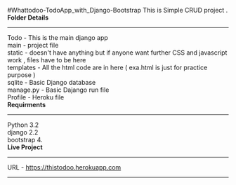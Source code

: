 #Whattodoo-TodoApp_with_Django-Bootstrap
This is Simple CRUD project .
<br>
   <b>Folder Details</b>
  <hr>
Todo - This is the main django app<br>
main - project file<br>
static - doesn't have anything but if anyone want further CSS and javascript work , files have to be here<br>
templates - All the html code are in here ( exa.html is just for practice purpose )<br>
sqlite - Basic Django database<br>
manage.py - Basic Dajango run file<br>
Profile - Heroku file <br>
   <b>Requirments</b>
  <hr>
Python 3.2<br>
django 2.2<br>
bootstrap 4.<br>
   <b>Live Project</b>
  <hr>

URL - https://thistodoo.herokuapp.com <br>

--------------------------------------------------------------------------------------------------------------
